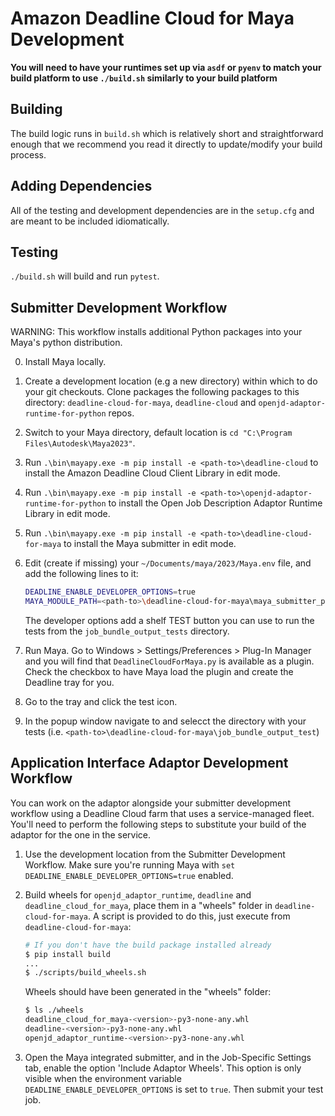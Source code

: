 # Amazon Deadline Cloud for Maya Development

**You will need to have your runtimes set up via `asdf` or `pyenv` to match your build platform to
use `./build.sh` similarly to your build platform**

## Building

The build logic runs in `build.sh` which is relatively short
and straightforward enough that we recommend you read it directly to update/modify your build process.

## Adding Dependencies

All of the testing and development dependencies are in the `setup.cfg` and are meant to be included idiomatically.

## Testing

`./build.sh` will build and run `pytest`.

## Submitter Development Workflow

WARNING: This workflow installs additional Python packages into your Maya's python distribution.

0. Install Maya locally.
1. Create a development location (e.g a new directory) within which to do your git checkouts. Clone packages the following packages to this directory: `deadline-cloud-for-maya`, `deadline-cloud` and `openjd-adaptor-runtime-for-python` repos.
2. Switch to your Maya directory, default location is  `cd "C:\Program Files\Autodesk\Maya2023"`.
3. Run `.\bin\mayapy.exe -m pip install -e <path-to>\deadline-cloud` to install the Amazon Deadline Cloud Client Library in edit mode.
4. Run `.\bin\mayapy.exe -m pip install -e <path-to>\openjd-adaptor-runtime-for-python` to install the Open Job Description Adaptor Runtime Library in edit mode.
5. Run `.\bin\mayapy.exe -m pip install -e <path-to>\deadline-cloud-for-maya` to install the Maya submitter in edit mode.
6. Edit (create if missing) your `~/Documents/maya/2023/Maya.env` file, and add the following lines to it:

   ```bash
   DEADLINE_ENABLE_DEVELOPER_OPTIONS=true
   MAYA_MODULE_PATH=<path-to>\deadline-cloud-for-maya\maya_submitter_plugin
   ```

   The developer options add a shelf TEST button you can use to run the tests from the `job_bundle_output_tests` directory.
7. Run Maya. Go to Windows > Settings/Preferences > Plug-In Manager and you will find that `DeadlineCloudForMaya.py` is available as a plugin. Check the checkbox to have Maya load the plugin and create the Deadline tray for you. 
8. Go to the tray and click the test icon.
9. In the popup window navigate to and selecct the directory with your tests (i.e. `<path-to>\deadline-cloud-for-maya\job_bundle_output_test`)

## Application Interface Adaptor Development Workflow

You can work on the adaptor alongside your submitter development workflow using a Deadline Cloud
farm that uses a service-managed fleet. You'll need to perform the following steps to substitute
your build of the adaptor for the one in the service.

1. Use the development location from the Submitter Development Workflow. Make sure you're running Maya with `set DEADLINE_ENABLE_DEVELOPER_OPTIONS=true` enabled.
2. Build wheels for `openjd_adaptor_runtime`, `deadline` and `deadline_cloud_for_maya`, place them in a "wheels" folder in `deadline-cloud-for-maya`. A script is provided to do this, just execute from `deadline-cloud-for-maya`:

   ```bash
   # If you don't have the build package installed already
   $ pip install build
   ...
   $ ./scripts/build_wheels.sh
   ```

   Wheels should have been generated in the "wheels" folder:

   ```bash
   $ ls ./wheels
   deadline_cloud_for_maya-<version>-py3-none-any.whl
   deadline-<version>-py3-none-any.whl
   openjd_adaptor_runtime-<version>-py3-none-any.whl
   ```

3. Open the Maya integrated submitter, and in the Job-Specific Settings tab, enable the option 'Include Adaptor Wheels'. This option is only visible when the environment variable `DEADLINE_ENABLE_DEVELOPER_OPTIONS` is set to `true`. Then submit your test job.
